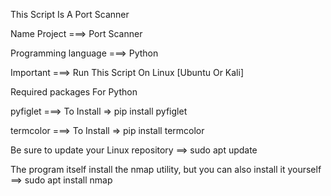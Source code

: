 This Script Is A Port Scanner

Name Project ===> Port Scanner

Programming language ===> Python

Important ===> Run This Script On Linux [Ubuntu Or Kali]


Required packages For Python

pyfiglet  ===> To Install => pip install pyfiglet 

termcolor ===> To Install => pip install termcolor

Be sure to update your Linux repository ==> 
sudo apt update 

The program itself install the nmap utility, but you can also install it yourself  ==> 
sudo apt install nmap 
